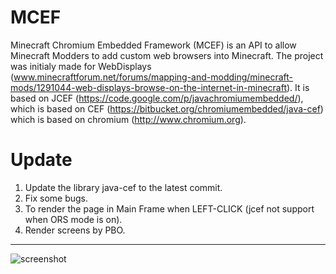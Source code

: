 # MCEF
Minecraft Chromium Embedded Framework (MCEF) is an API to allow Minecraft Modders to add custom web browsers into Minecraft.
The project was initialy made for WebDisplays (www.minecraftforum.net/forums/mapping-and-modding/minecraft-mods/1291044-web-displays-browse-on-the-internet-in-minecraft).
It is based on JCEF (https://code.google.com/p/javachromiumembedded/), which is based on CEF (https://bitbucket.org/chromiumembedded/java-cef) which is based on chromium (http://www.chromium.org).

# Update
1. Update the library java-cef to the latest commit.
2. Fix some bugs.
3. To render the page in Main Frame when LEFT-CLICK (jcef not support when ORS mode is on).
4. Render screens by PBO.


----
![screenshot](https://gitee.com/nowandfuture/Pic/raw/master/img/20210529031311.jpg)


